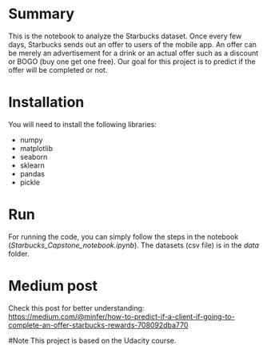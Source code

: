 # Summary
This is the notebook to analyze the Starbucks dataset. Once every few days, Starbucks sends out an offer to users of the mobile app. An offer can be merely an advertisement for a drink or an actual offer such as a discount or BOGO (buy one get one free). Our goal for this project is to predict if the offer will be completed or not.

# Installation
You will need to install the following libraries:
- numpy
- matplotlib
- seaborn
- sklearn
- pandas
- pickle

# Run
For running the code, you can simply follow the steps in the notebook (_Starbucks_Capstone_notebook.ipynb_). 
The datasets (csv file) is in the _data_ folder.

# Medium post
Check this post for better understanding: 
https://medium.com/@minfer/how-to-predict-if-a-client-if-going-to-complete-an-offer-starbucks-rewards-708092dba770

#Note
This project is based on the Udacity course.
